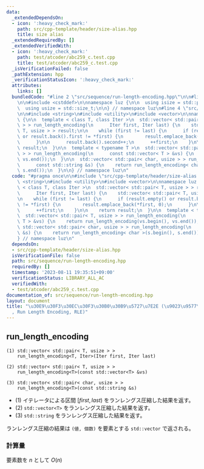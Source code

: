 ```yaml
---
data:
  _extendedDependsOn:
  - icon: ':heavy_check_mark:'
    path: src/cpp-template/header/size-alias.hpp
    title: size alias
  _extendedRequiredBy: []
  _extendedVerifiedWith:
  - icon: ':heavy_check_mark:'
    path: test/atcoder/abc259_c.test.cpp
    title: test/atcoder/abc259_c.test.cpp
  _isVerificationFailed: false
  _pathExtension: hpp
  _verificationStatusIcon: ':heavy_check_mark:'
  attributes:
    links: []
  bundledCode: "#line 2 \"src/sequence/run-length-encoding.hpp\"\n\n#line 2 \"src/cpp-template/header/size-alias.hpp\"\
    \n\n#include <cstddef>\n\nnamespace luz {\n\n  using isize = std::ptrdiff_t;\n\
    \  using usize = std::size_t;\n\n} // namespace luz\n#line 4 \"src/sequence/run-length-encoding.hpp\"\
    \n\n#include <string>\n#include <utility>\n#include <vector>\n\nnamespace luz\
    \ {\n\n  template < class T, class Iter >\n  std::vector< std::pair< T, usize\
    \ > > run_length_encoding(\n      Iter first, Iter last) {\n    std::vector< std::pair<\
    \ T, usize > > result;\n\n    while (first != last) {\n      if (result.empty()\
    \ or result.back().first != *first) {\n        result.emplace_back(*first, 0);\n\
    \      }\n\n      result.back().second++;\n      ++first;\n    }\n\n    return\
    \ result;\n  }\n\n  template < typename T >\n  std::vector< std::pair< T, usize\
    \ > > run_length_encoding(\n      const std::vector< T > &vs) {\n    return run_length_encoding(vs.begin(),\
    \ vs.end());\n  }\n\n  std::vector< std::pair< char, usize > > run_length_encoding(\n\
    \      const std::string &s) {\n    return run_length_encoding< char >(s.begin(),\
    \ s.end());\n  }\n\n} // namespace luz\n"
  code: "#pragma once\n\n#include \"src/cpp-template/header/size-alias.hpp\"\n\n#include\
    \ <string>\n#include <utility>\n#include <vector>\n\nnamespace luz {\n\n  template\
    \ < class T, class Iter >\n  std::vector< std::pair< T, usize > > run_length_encoding(\n\
    \      Iter first, Iter last) {\n    std::vector< std::pair< T, usize > > result;\n\
    \n    while (first != last) {\n      if (result.empty() or result.back().first\
    \ != *first) {\n        result.emplace_back(*first, 0);\n      }\n\n      result.back().second++;\n\
    \      ++first;\n    }\n\n    return result;\n  }\n\n  template < typename T >\n\
    \  std::vector< std::pair< T, usize > > run_length_encoding(\n      const std::vector<\
    \ T > &vs) {\n    return run_length_encoding(vs.begin(), vs.end());\n  }\n\n \
    \ std::vector< std::pair< char, usize > > run_length_encoding(\n      const std::string\
    \ &s) {\n    return run_length_encoding< char >(s.begin(), s.end());\n  }\n\n\
    } // namespace luz\n"
  dependsOn:
  - src/cpp-template/header/size-alias.hpp
  isVerificationFile: false
  path: src/sequence/run-length-encoding.hpp
  requiredBy: []
  timestamp: '2023-08-11 19:35:51+09:00'
  verificationStatus: LIBRARY_ALL_AC
  verifiedWith:
  - test/atcoder/abc259_c.test.cpp
documentation_of: src/sequence/run-length-encoding.hpp
layout: document
title: "\u30E9\u30F3\u30EC\u30F3\u30B0\u30B9\u5727\u7E2E (\u9023\u9577\u5727\u7E2E\
  , Run Length Encoding, RLE)"
---
```


## run_length_encoding
```
(1) std::vector< std::pair< T, usize > >
    run_length_encoding<T, Iter>(Iter first, Iter last)

(2) std::vector< std::pair< T, usize > >
    run_length_encoding<T>(const std::vector<T> &vs)

(3) std::vector< std::pair< char, usize > >
    run_length_encoding<T>(const std::string &s)
```

- (1) イテレータによる区間 $[first, last)$ をランレングス圧縮した結果を返す。
- (2) `std::vector<T>` をランレングス圧縮した結果を返す。
- (3) `std::string` をランレングス圧縮した結果を返す。

ランレングス圧縮の結果は `(値, 個数)` を要素とする `std::vector` で返される。

### 計算量
要素数を $n$ として $O(n)$
